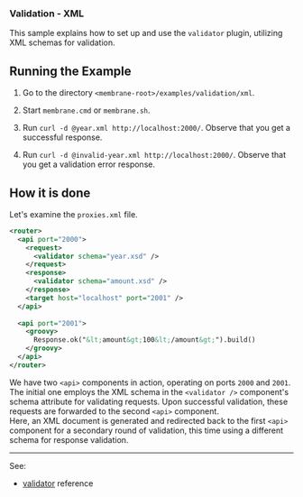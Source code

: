 ### Validation - XML

This sample explains how to set up and use the `validator` plugin, utilizing XML schemas for validation.


## Running the Example

1. Go to the directory `<membrane-root>/examples/validation/xml`.


2. Start `membrane.cmd` or `membrane.sh`.


3. Run `curl -d @year.xml http://localhost:2000/`. Observe that you get a successful response.


4. Run `curl -d @invalid-year.xml http://localhost:2000/`. Observe that you get a validation error response.

## How it is done

Let's examine  the `proxies.xml` file.

```xml
<router>
  <api port="2000">
    <request>
      <validator schema="year.xsd" />
    </request>
    <response>
      <validator schema="amount.xsd" />
    </response>
    <target host="localhost" port="2001" />
  </api>
    
  <api port="2001">
    <groovy>
      Response.ok("&lt;amount&gt;100&lt;/amount&gt;").build()
    </groovy>
  </api>
</router>
```

We have two `<api>` components in action, operating on ports `2000` and `2001`.  
The initial one employs the XML schema in the `<validator />` component's schema attribute for validating requests. Upon successful validation, these requests are forwarded to the second `<api>` component.  
Here, an XML document is generated and redirected back to the first `<api>` component for a secondary round of validation, this time using a different schema for response validation.

---
See:
- [validator](https://membrane-soa.org/api-gateway-doc/current/configuration/reference/validator.htm) reference